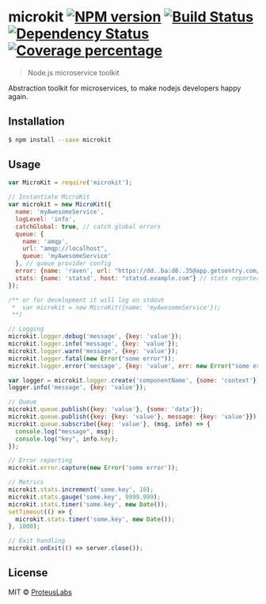 # microkit [![NPM version][npm-image]][npm-url] [![Build Status][travis-image]][travis-url] [![Dependency Status][daviddm-image]][daviddm-url] [![Coverage percentage][coveralls-image]][coveralls-url]
> Node.js microservice toolkit

Abstraction toolkit for microservices, to make nodejs developers happy again.

## Installation

```sh
$ npm install --save microkit
```

## Usage

```js
var MicroKit = require('microkit');

// Instantiate MicroKit
var microkit = new MicroKit({
  name: 'myAwesomeService',
  logLevel: 'info',
  catchGlobal: true, // catch global errors
  queue: {
    name: 'amqp',
    url: "amqp://localhost",
    queue: 'myAwesomeService'
  }, // queue provider config
  error: {name: 'raven', url: "https://dd..ba:d8..35@app.getsentry.com/24343"}, // error reporter config
  stats: {name: 'statsd', host: "statsd.example.com"} // stats reporter config
});

/** or for development it will log on stdout
 *  var microkit = new MicroKit({name: 'myAwesomeService'});
 **/

// Logging
microkit.logger.debug('message', {key: 'value'});
microkit.logger.info('message', {key: 'value'});
microkit.logger.warn('message', {key: 'value'});
microkit.logger.fatal(new Error("some error"));
microkit.logger.error('message', {key: 'value', err: new Error("some error")});

var logger = microkit.logger.create('componentName', {some: 'context'});
logger.info('message', {key: 'value'});

// Queue
microkit.queue.publish({key: 'value'}, {some: 'data'});
microkit.queue.publish({key: {key: 'value'}, message: {key: 'value'}});
microkit.queue.subscribe({key: 'value'}, (msg, info) => {
  console.log("message", msg);
  console.log("key", info.key);
});

// Error reporting
microkit.error.capture(new Error('some error'));

// Metrics
microkit.stats.increment('some.key', 10);
microkit.stats.gauge('some.key', 9999.999);
microkit.stats.timer('some.key', new Date());
setTimeout(() => {
  microkit.stats.timer('some.key', new Date());
}, 1000);

// Exit handling
microkit.onExit(() => server.close());
```

## License

MIT © [ProteusLabs](https://proteuslabs.io)

[npm-image]: https://badge.fury.io/js/microkit.svg
[npm-url]: https://npmjs.org/package/microkit
[travis-image]: https://travis-ci.org/x-truder/microkit.svg?branch=master
[travis-url]: https://travis-ci.org/x-truder/microkit
[daviddm-image]: https://david-dm.org/x-truder/microkit.svg?theme=shields.io
[daviddm-url]: https://david-dm.org/x-truder/microkit
[coveralls-image]: https://coveralls.io/repos/x-truder/microkit/badge.svg
[coveralls-url]: https://coveralls.io/r/x-truder/microkit
